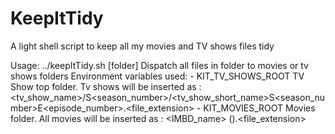 KeepItTidy
==========

A light shell script to keep all my movies and TV shows files tidy

Usage: ../keepItTidy.sh [folder]
Dispatch all files in folder to movies or tv shows folders
Environment variables used:
	- KIT_TV_SHOWS_ROOT	TV Show top folder. Tv shows will be inserted as : 
				<tv_show_name>/S<season_number>/<tv_show_short_name>S<season_number>E<episode_number>.<file_extension>
	- KIT_MOVIES_ROOT	Movies folder. All movies will be inserted as :
				<IMBD_name> (<year>).<file_extension>


